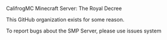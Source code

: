 CalifrogMC Minecraft Server: The Royal Decree

This GitHub organization exists for some reason.

To report bugs about the SMP Server, please use issues  system

